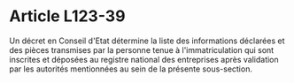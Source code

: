 # Article L123-39

Un décret en Conseil d'Etat détermine la liste des informations déclarées et des pièces transmises par la personne tenue à l'immatriculation qui sont inscrites et déposées au registre national des entreprises après validation par les autorités mentionnées au sein de la présente sous-section.
